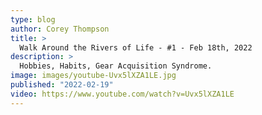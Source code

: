 ```yaml
---
type: blog
author: Corey Thompson
title: >
  Walk Around the Rivers of Life - #1 - Feb 18th, 2022
description: >
  Hobbies, Habits, Gear Acquisition Syndrome.
image: images/youtube-Uvx5lXZA1LE.jpg
published: "2022-02-19"
video: https://www.youtube.com/watch?v=Uvx5lXZA1LE
---
```

